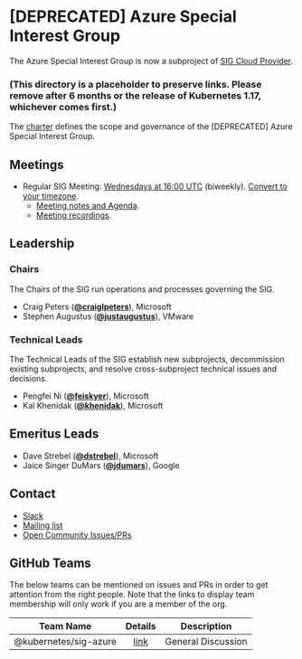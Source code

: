 <!---
This is an autogenerated file!

Please do not edit this file directly, but instead make changes to the
sigs.yaml file in the project root.

To understand how this file is generated, see https://git.k8s.io/community/generator/README.md
--->
# [DEPRECATED] Azure Special Interest Group

The Azure Special Interest Group is now a subproject of [SIG Cloud Provider](https://github.com/kubernetes/community/tree/master/sig-cloud-provider).

### (This directory is a placeholder to preserve links. Please remove after 6 months or the release of Kubernetes 1.17, whichever comes first.)

The [charter](charter.md) defines the scope and governance of the [DEPRECATED] Azure Special Interest Group.

## Meetings
* Regular SIG Meeting: [Wednesdays at 16:00 UTC](https://docs.google.com/document/d/1FQx0BPlkkl1Bn0c9ocVBxYIKojpmrS1CFP5h0DI68AE/edit) (biweekly). [Convert to your timezone](http://www.thetimezoneconverter.com/?t=16:00&tz=UTC).
  * [Meeting notes and Agenda](https://docs.google.com/document/d/1SpxvmOgHDhnA72Z0lbhBffrfe9inQxZkU9xqlafOW9k/edit).
  * [Meeting recordings](https://www.youtube.com/watch?v=yQLeUKi_dwg&list=PL69nYSiGNLP2JNdHwB8GxRs2mikK7zyc4).

## Leadership

### Chairs
The Chairs of the SIG run operations and processes governing the SIG.

* Craig Peters (**[@craiglpeters](https://github.com/craiglpeters)**), Microsoft
* Stephen Augustus (**[@justaugustus](https://github.com/justaugustus)**), VMware

### Technical Leads
The Technical Leads of the SIG establish new subprojects, decommission existing
subprojects, and resolve cross-subproject technical issues and decisions.

* Pengfei Ni (**[@feiskyer](https://github.com/feiskyer)**), Microsoft
* Kal Khenidak (**[@khenidak](https://github.com/khenidak)**), Microsoft

## Emeritus Leads

* Dave Strebel (**[@dstrebel](https://github.com/dstrebel)**), Microsoft
* Jaice Singer DuMars (**[@jdumars](https://github.com/jdumars)**), Google

## Contact
* [Slack](https://kubernetes.slack.com/messages/sig-azure)
* [Mailing list](https://groups.google.com/forum/#!forum/kubernetes-sig-azure)
* [Open Community Issues/PRs](https://github.com/kubernetes/community/labels/sig%2Fazure)

## GitHub Teams

The below teams can be mentioned on issues and PRs in order to get attention from the right people.
Note that the links to display team membership will only work if you are a member of the org.

| Team Name | Details | Description |
| --------- |:-------:| ----------- |
| @kubernetes/sig-azure | [link](https://github.com/orgs/kubernetes/teams/sig-azure) | General Discussion |

<!-- BEGIN CUSTOM CONTENT -->

<!-- END CUSTOM CONTENT -->
